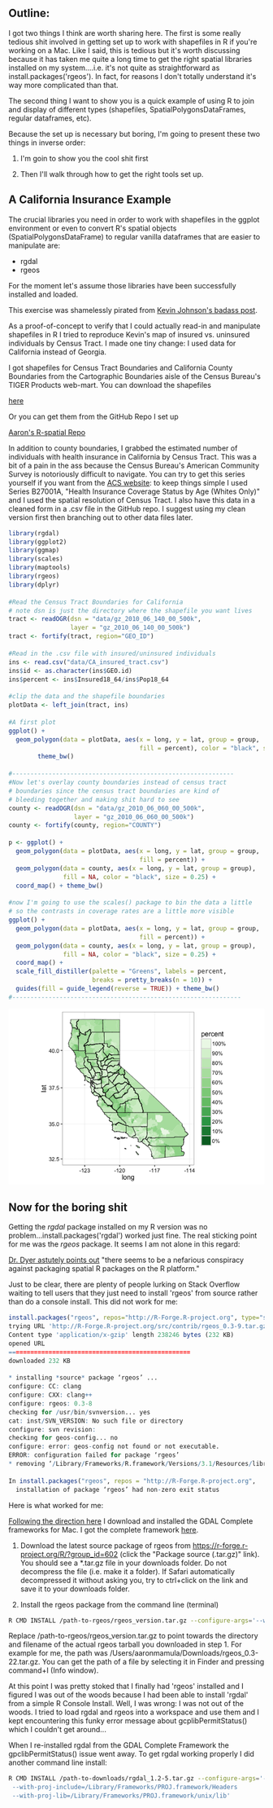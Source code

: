 ## Outline:

I got two things I think are worth sharing here.  The first is some really tedious shit involved in getting set up to work with shapefiles in R if you're working on a Mac.  Like I said, this is tedious but it's worth discussing because it has taken me quite a long time to get the right spatial libraries installed on my system....i.e. it's not quite as straightforward as install.packages('rgeos').  In fact, for reasons I don't totally understand it's way more complicated than that.

The second thing I want to show you is a quick example of using R to join and display of different types (shapefiles, SpatialPolygonsDataFrames, regular dataframes, etc).

Because the set up is necessary but boring, I'm going to present these two things in inverse order:

1. I'm goin to show you the cool shit first

2. Then I'll walk through how to get the right tools set up.

## A California Insurance Example

The crucial libraries you need in order to work with shapefiles in the ggplot environment or even to convert R's spatial objects (SpatialPolygonsDataFrame) to regular vanilla dataframes that are easier to manipulate are: 

* rgdal
* rgeos

For the moment let's assume those libraries have been successfully installed and loaded.

This exercise was shamelessly pirated from [Kevin Johnson's badass post](http://www.kevjohnson.org/making-maps-in-r/). 

As a proof-of-concept to verify that I could actually read-in and manipulate shapefiles in R I tried to reproduce Kevin's map of insured vs. uninsured individuals by Census Tract.  I made one tiny change: I used data for California instead of Georgia.

I got shapefiles for Census Tract Boundaries and California County Boundaries from the Cartographic Boundaries aisle of the Census Bureau's TIGER Products web-mart.  You can download the shapefiles 

[here](http://www.census.gov/geo/maps-data/data/tiger-cart-boundary.html)  

Or you can get them from the GitHub Repo I set up

[Aaron's R-spatial Repo](https://github.com/aaronmams/R-spatial.git)

In addition to county boundaries, I grabbed the estimated number of individuals with health insurance in California by Census Tract.  This was a bit of a pain in the ass because the Census Bureau's American Community Survey is notoriously difficult to navigate.  You can try to get this series yourself if you want from the [ACS website](https://factfinder.census.gov/faces/nav/jsf/pages/guided_search.xhtml): to keep things simple I used Series B27001A, "Health Insurance Coverage Status by Age (Whites Only)" and I used the spatial resolution of Census Tract. I also have this data in a cleaned form in a .csv file in the GitHub repo.  I suggest using my clean version first then branching out to other data files later.   

```R
library(rgdal)
library(ggplot2)
library(ggmap)
library(scales)
library(maptools)
library(rgeos)
library(dplyr)

#Read the Census Tract Boundaries for California
# note dsn is just the directory where the shapefile you want lives
tract <- readOGR(dsn = "data/gz_2010_06_140_00_500k", 
                 layer = "gz_2010_06_140_00_500k")
tract <- fortify(tract, region="GEO_ID")

#Read in the .csv file with insured/uninsured individuals
ins <- read.csv("data/CA_insured_tract.csv")
ins$id <- as.character(ins$GEO.id)
ins$percent <- ins$Insured18_64/ins$Pop18_64

#clip the data and the shapefile boundaries
plotData <- left_join(tract, ins)

#A first plot
ggplot() +
  geom_polygon(data = plotData, aes(x = long, y = lat, group = group,
                                    fill = percent), color = "black", size = 0.25) + 
        theme_bw()

#-------------------------------------------------------------
#Now let's overlay county boundaries instead of census tract 
# boundaries since the census tract boundaries are kind of 
# bleeding together and making shit hard to see
county <- readOGR(dsn = "data/gz_2010_06_060_00_500k", 
                  layer = "gz_2010_06_060_00_500k")
county <- fortify(county, region="COUNTY")

p <- ggplot() +
  geom_polygon(data = plotData, aes(x = long, y = lat, group = group,
                                    fill = percent)) +
  geom_polygon(data = county, aes(x = long, y = lat, group = group),
               fill = NA, color = "black", size = 0.25) +
  coord_map() + theme_bw()

#now I'm going to use the scales() package to bin the data a little
# so the contrasts in coverage rates are a little more visible
ggplot() +
  geom_polygon(data = plotData, aes(x = long, y = lat, group = group,
                                    fill = percent)) +
  geom_polygon(data = county, aes(x = long, y = lat, group = group),
               fill = NA, color = "black", size = 0.25) +
  coord_map() +
  scale_fill_distiller(palette = "Greens", labels = percent,
                       breaks = pretty_breaks(n = 10)) +
  guides(fill = guide_legend(reverse = TRUE)) + theme_bw()
#---------------------------------------------------------------

```


![CA insurance](/images/CA_insured.png)


## Now for the boring shit

Getting the *rgdal* package installed on my R version was no problem...install.packages('rgdal') worked just fine.  The real sticking point for me was the *rgeos* package.  It seems I am not alone in this regard:

[Dr. Dyer astutely points out](https://dyerlab.bio.vcu.edu/2015/03/31/install-rgeos-on-osx/) "there seems to be a nefarious conspiracy against packaging spatial R packages on the R platform."  

Just to be clear, there are plenty of people lurking on Stack Overflow waiting to tell users that they just need to install 'rgeos' from source rather than do a console install.  This did not work for me:

```R	
install.packages("rgeos", repos="http://R-Forge.R-project.org", type="source")
trying URL 'http://R-Forge.R-project.org/src/contrib/rgeos_0.3-9.tar.gz'
Content type 'application/x-gzip' length 238246 bytes (232 KB)
opened URL
==================================================
downloaded 232 KB
 
* installing *source* package ‘rgeos’ ...
configure: CC: clang
configure: CXX: clang++
configure: rgeos: 0.3-8
checking for /usr/bin/svnversion... yes
cat: inst/SVN_VERSION: No such file or directory
configure: svn revision: 
checking for geos-config... no
configure: error: geos-config not found or not executable.
ERROR: configuration failed for package ‘rgeos’
* removing ‘/Library/Frameworks/R.framework/Versions/3.1/Resources/library/rgeos’
 
In install.packages("rgeos", repos = "http://R-Forge.R-project.org",  :
  installation of package ‘rgeos’ had non-zero exit status
```


Here is what worked for me:

[Following the direction here](http://tlocoh.r-forge.r-project.org/mac_rgeos_rgdal.html) I download and installed the GDAL Complete frameworks for Mac.  I got the complete framework [here](http://www.kyngchaos.com/software:frameworks).  

1. Download the latest source package of rgeos from https://r-forge.r-project.org/R/?group_id=602 (click the "Package source (.tar.gz)" link). You should see a *.tar.gz file in your downloads folder. Do not decompress the file (i.e. make it a folder). If Safari automatically decompressed it without asking you, try to ctrl+click on the link and save it to your downloads folder.

2. Install the rgeos package from the command line (terminal)

```bash
R CMD INSTALL /path-to-rgeos/rgeos_version.tar.gz --configure-args='--with-geos-config=/Library/Frameworks/GEOS.framework/unix/bin/geos-config'
```
Replace /path-to-rgeos/rgeos_version.tar.gz to point towards the directory and filename of the actual rgeos tarball you downloaded in step 1. For example for me, the path was /Users/aaronmamula/Downloads/rgeos_0.3-22.tar.gz. You can get the path of a file by selecting it in Finder and pressing command+I (Info window).

At this point I was pretty stoked that I finally had 'rgeos' installed and I figured I was out of the woods because I had been able to install 'rgdal' from a simple R Console Install.  Well, I was wrong: I was not out of the woods.  I tried to load rgdal and rgeos into a workspace and use them and I kept encountering this funky error message about gcplibPermitStatus() which I couldn't get around...

When I re-installed rgdal from the GDAL Complete Framework the gpclibPermitStatus() issue went away.  To get rgdal working properly I did another command line install: 

```bash
R CMD INSTALL /path-to-downloads/rgdal_1.2-5.tar.gz --configure-args='--with-gdal-config=/Library/Frameworks/GDAL.framework/Programs/gdal-config
 --with-proj-include=/Library/Frameworks/PROJ.framework/Headers
 --with-proj-lib=/Library/Frameworks/PROJ.framework/unix/lib'
 ```
